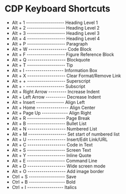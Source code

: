 # CDP Keyboard Shortcuts

* Alt + 1 ------------------- Heading Level 1
* Alt + 2 ------------------- Heading Level 2
* Alt + 3 ------------------- Heading Level 3
* Alt + 4 ------------------- Heading Level 4
* Alt + P ------------------- Paragraph
* Alt + W ------------------- Code Block
* Alt + F ------------------- Figure Reference Block
* Alt + Q ------------------- Blockquote
* Alt + T ------------------- Tip
* Alt + I ------------------- Information Box
* Alt + X ------------------- Clear Format/Remove Link
* Alt + + ------------------- Superscript
* Alt + - ------------------- Subscript
* Alt + Right Arrow --------- Increase Indent
* Alt + Left Arrow ---------- Decrease Indent
* Alt + Insert -------------- Align Left
* Alt + Home ---------------- Align Center
* Alt + Page Up ------------- Align Right
* Alt + R ------------------- Page Break
* Alt + B ------------------- Bullet List    
* Alt + N ------------------- Numbered List
* Alt + M ------------------- Set start of numbered list
* Alt + U ------------------- Insert/Edit Link/URL
* Alt + C ------------------- Code in Text
* Alt + S ------------------- Screen Text
* Alt + Y ------------------- Inline Quote
* Alt + E ------------------- Command Line
* Alt + D ------------------- Wide screen mode
* Alt + O ------------------- Add image border
* Ctrl + S ------------------ Save
* Ctrl + B ------------------ Bold
* Ctrl + I ------------------ Italics

